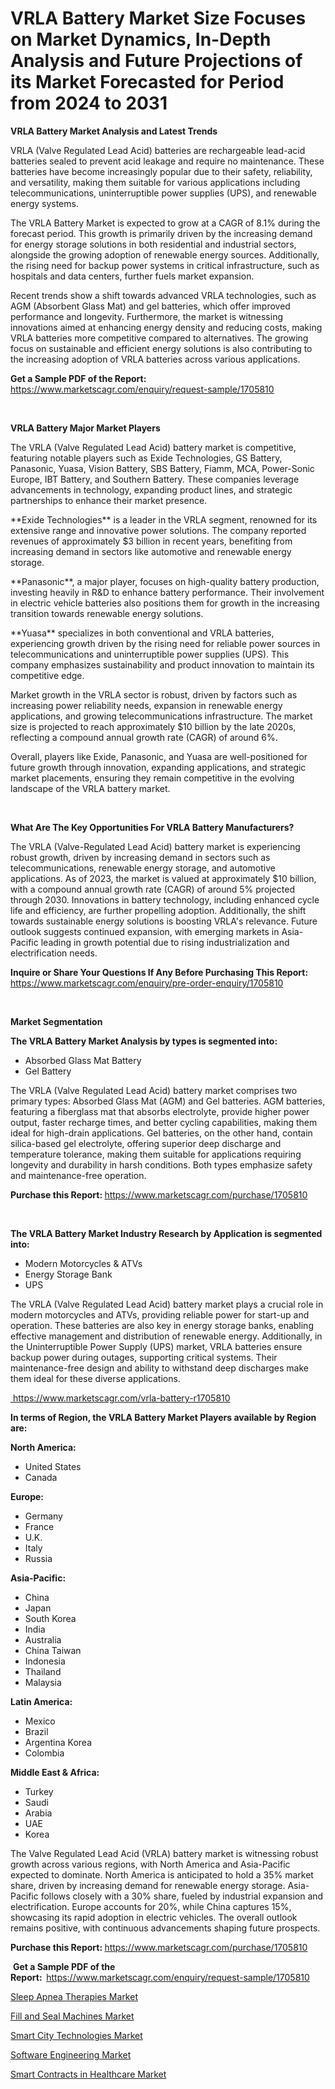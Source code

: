 <p><h1>VRLA Battery Market Size Focuses on Market Dynamics, In-Depth Analysis and Future Projections of its Market Forecasted for Period from 2024 to 2031</h1></p><p><strong>VRLA Battery Market Analysis and Latest Trends</strong></p>
<p><p>VRLA (Valve Regulated Lead Acid) batteries are rechargeable lead-acid batteries sealed to prevent acid leakage and require no maintenance. These batteries have become increasingly popular due to their safety, reliability, and versatility, making them suitable for various applications including telecommunications, uninterruptible power supplies (UPS), and renewable energy systems.</p><p>The VRLA Battery Market is expected to grow at a CAGR of 8.1% during the forecast period. This growth is primarily driven by the increasing demand for energy storage solutions in both residential and industrial sectors, alongside the growing adoption of renewable energy sources. Additionally, the rising need for backup power systems in critical infrastructure, such as hospitals and data centers, further fuels market expansion.</p><p>Recent trends show a shift towards advanced VRLA technologies, such as AGM (Absorbent Glass Mat) and gel batteries, which offer improved performance and longevity. Furthermore, the market is witnessing innovations aimed at enhancing energy density and reducing costs, making VRLA batteries more competitive compared to alternatives. The growing focus on sustainable and efficient energy solutions is also contributing to the increasing adoption of VRLA batteries across various applications.</p></p>
<p><strong>Get a Sample PDF of the Report:&nbsp;</strong> <a href="https://www.marketscagr.com/enquiry/request-sample/1705810?utm_campaign=1436&utm_medium=2&utm_source=Github&utm_content=ia&utm_term=21102024&utm_id=vrla-battery">https://www.marketscagr.com/enquiry/request-sample/1705810</a></p>
<p>&nbsp;</p>
<p><strong>VRLA Battery Major Market Players</strong></p>
<p><p>The VRLA (Valve Regulated Lead Acid) battery market is competitive, featuring notable players such as Exide Technologies, GS Battery, Panasonic, Yuasa, Vision Battery, SBS Battery, Fiamm, MCA, Power-Sonic Europe, IBT Battery, and Southern Battery. These companies leverage advancements in technology, expanding product lines, and strategic partnerships to enhance their market presence.</p><p>**Exide Technologies** is a leader in the VRLA segment, renowned for its extensive range and innovative power solutions. The company reported revenues of approximately $3 billion in recent years, benefiting from increasing demand in sectors like automotive and renewable energy storage.</p><p>**Panasonic**, a major player, focuses on high-quality battery production, investing heavily in R&D to enhance battery performance. Their involvement in electric vehicle batteries also positions them for growth in the increasing transition towards renewable energy solutions.</p><p>**Yuasa** specializes in both conventional and VRLA batteries, experiencing growth driven by the rising need for reliable power sources in telecommunications and uninterruptible power supplies (UPS). This company emphasizes sustainability and product innovation to maintain its competitive edge.</p><p>Market growth in the VRLA sector is robust, driven by factors such as increasing power reliability needs, expansion in renewable energy applications, and growing telecommunications infrastructure. The market size is projected to reach approximately $10 billion by the late 2020s, reflecting a compound annual growth rate (CAGR) of around 6%.</p><p>Overall, players like Exide, Panasonic, and Yuasa are well-positioned for future growth through innovation, expanding applications, and strategic market placements, ensuring they remain competitive in the evolving landscape of the VRLA battery market.</p></p>
<p>&nbsp;</p>
<p><strong>What Are The Key Opportunities For VRLA Battery Manufacturers?</strong></p>
<p><p>The VRLA (Valve-Regulated Lead Acid) battery market is experiencing robust growth, driven by increasing demand in sectors such as telecommunications, renewable energy storage, and automotive applications. As of 2023, the market is valued at approximately $10 billion, with a compound annual growth rate (CAGR) of around 5% projected through 2030. Innovations in battery technology, including enhanced cycle life and efficiency, are further propelling adoption. Additionally, the shift towards sustainable energy solutions is boosting VRLA's relevance. Future outlook suggests continued expansion, with emerging markets in Asia-Pacific leading in growth potential due to rising industrialization and electrification needs.</p></p>
<p><strong>Inquire or Share Your Questions If Any Before Purchasing This Report:</strong> <a href="https://www.marketscagr.com/enquiry/pre-order-enquiry/1705810?utm_campaign=1436&utm_medium=2&utm_source=Github&utm_content=ia&utm_term=21102024&utm_id=vrla-battery">https://www.marketscagr.com/enquiry/pre-order-enquiry/1705810</a></p>
<p>&nbsp;</p>
<p><strong>Market Segmentation</strong></p>
<p><strong>The VRLA Battery Market Analysis by types is segmented into:</strong></p>
<p><ul><li>Absorbed Glass Mat Battery</li><li>Gel Battery</li></ul></p>
<p><p>The VRLA (Valve Regulated Lead Acid) battery market comprises two primary types: Absorbed Glass Mat (AGM) and Gel batteries. AGM batteries, featuring a fiberglass mat that absorbs electrolyte, provide higher power output, faster recharge times, and better cycling capabilities, making them ideal for high-drain applications. Gel batteries, on the other hand, contain silica-based gel electrolyte, offering superior deep discharge and temperature tolerance, making them suitable for applications requiring longevity and durability in harsh conditions. Both types emphasize safety and maintenance-free operation.</p></p>
<p><strong>Purchase this Report:&nbsp;</strong><a href="https://www.marketscagr.com/purchase/1705810?utm_campaign=1436&utm_medium=2&utm_source=Github&utm_content=ia&utm_term=21102024&utm_id=vrla-battery">https://www.marketscagr.com/purchase/1705810</a></p>
<p>&nbsp;</p>
<p><strong>The VRLA Battery Market Industry Research by Application is segmented into:</strong></p>
<p><ul><li>Modern Motorcycles & ATVs</li><li>Energy Storage Bank</li><li>UPS</li></ul></p>
<p><p>The VRLA (Valve Regulated Lead Acid) battery market plays a crucial role in modern motorcycles and ATVs, providing reliable power for start-up and operation. These batteries are also key in energy storage banks, enabling effective management and distribution of renewable energy. Additionally, in the Uninterruptible Power Supply (UPS) market, VRLA batteries ensure backup power during outages, supporting critical systems. Their maintenance-free design and ability to withstand deep discharges make them ideal for these diverse applications.</p></p>
<p><a href="https://www.marketscagr.com/vrla-battery-r1705810?utm_campaign=1436&utm_medium=2&utm_source=Github&utm_content=ia&utm_term=21102024&utm_id=vrla-battery">&nbsp;https://www.marketscagr.com/vrla-battery-r1705810</a></p>
<p><strong>In terms of Region, the VRLA Battery Market Players available by Region are:</strong></p>
<p>
    <p> <strong> North America: </strong>
        <ul>
            <li>United States</li>
            <li>Canada</li>
        </ul>
        </p> 
    <p> <strong> Europe: </strong>
        <ul>
            <li>Germany</li>
            <li>France</li>
            <li>U.K.</li>
            <li>Italy</li>
            <li>Russia</li>
        </ul>
        </p> 
    <p> <strong> Asia-Pacific: </strong>
        <ul>
            <li>China</li>
            <li>Japan</li>
            <li>South Korea</li>
            <li>India</li>
            <li>Australia</li>
            <li>China Taiwan</li>
            <li>Indonesia</li>
            <li>Thailand</li>
            <li>Malaysia</li>
        </ul>
        </p> 
    <p> <strong> Latin America: </strong>
        <ul>
            <li>Mexico</li>
            <li>Brazil</li>
            <li>Argentina Korea</li>
            <li>Colombia</li>
        </ul>
        </p> 
    <p> <strong> Middle East & Africa: </strong>
        <ul>
            <li>Turkey</li>
            <li>Saudi</li>
            <li>Arabia</li>
            <li>UAE</li>
            <li>Korea</li>
        </ul>
    </p>
    </p>
<p><p>The Valve Regulated Lead Acid (VRLA) battery market is witnessing robust growth across various regions, with North America and Asia-Pacific expected to dominate. North America is anticipated to hold a 35% market share, driven by increasing demand for renewable energy storage. Asia-Pacific follows closely with a 30% share, fueled by industrial expansion and electrification. Europe accounts for 20%, while China captures 15%, showcasing its rapid adoption in electric vehicles. The overall outlook remains positive, with continuous advancements shaping future prospects.</p></p>
<p><strong>Purchase this Report: </strong><a href="https://www.marketscagr.com/purchase/1705810?utm_campaign=1436&utm_medium=2&utm_source=Github&utm_content=ia&utm_term=21102024&utm_id=vrla-battery">https://www.marketscagr.com/purchase/1705810</a></p>
<p>&nbsp;<strong>Get a Sample PDF of the Report:&nbsp;&nbsp;</strong><a href="https://www.marketscagr.com/enquiry/request-sample/1705810?utm_campaign=1436&utm_medium=2&utm_source=Github&utm_content=ia&utm_term=21102024&utm_id=vrla-battery">https://www.marketscagr.com/enquiry/request-sample/1705810</a></p>
<p><strong></strong></p>
<p><p><a href="https://www.linkedin.com/pulse/global-sleep-apnea-therapies-market-trends-forecasts-strategic-s3ssf?utm_campaign=1436&utm_medium=2&utm_source=Github&utm_content=ia&utm_term=21102024&utm_id=vrla-battery">Sleep Apnea Therapies Market</a></p><p><a href="https://issuu.com/reportprime-2/docs/fill-and-seal-machines-market-size-_9c3be6335f3bb2?utm_campaign=1436&utm_medium=2&utm_source=Github&utm_content=ia&utm_term=21102024&utm_id=vrla-battery">Fill and Seal Machines Market</a></p><p><a href="https://www.linkedin.com/pulse/smart-city-technologies-market-velocity-53-cagr-trajectory-zsbdf?utm_campaign=1436&utm_medium=2&utm_source=Github&utm_content=ia&utm_term=21102024&utm_id=vrla-battery">Smart City Technologies Market</a></p><p><a href="https://www.linkedin.com/pulse/software-engineering-market-size-growth-trends-statistics-57a1f?utm_campaign=1436&utm_medium=2&utm_source=Github&utm_content=ia&utm_term=21102024&utm_id=vrla-battery">Software Engineering Market</a></p><p><a href="https://www.linkedin.com/pulse/smart-contracts-healthcare-market-global-regional-analysis-o1fnf?utm_campaign=1436&utm_medium=2&utm_source=Github&utm_content=ia&utm_term=21102024&utm_id=vrla-battery">Smart Contracts in Healthcare Market</a></p></p>